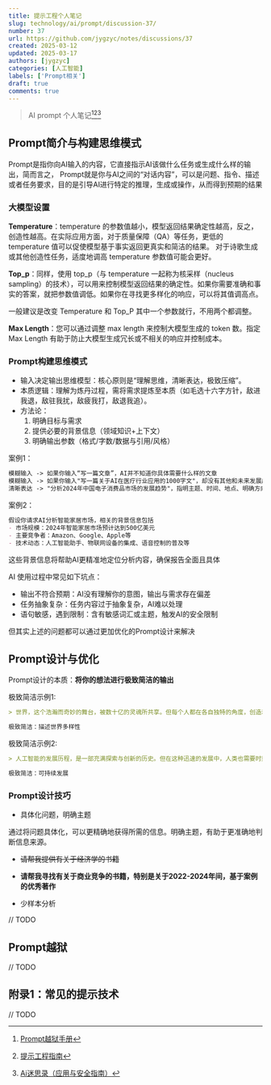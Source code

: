 ```yaml
---
title: 提示工程个人笔记
slug: technology/ai/prompt/discussion-37/
number: 37
url: https://github.com/jygzyc/notes/discussions/37
created: 2025-03-12
updated: 2025-03-17
authors: [jygzyc]
categories: [人工智能]
labels: ['Prompt相关']
draft: true
comments: true
---
```


<!-- name: llm_prompt -->

> AI prompt 个人笔记[^1][^2][^3]

## Prompt简介与构建思维模式

Prompt是指你向AI输入的内容，它直接指示AI该做什么任务或生成什么样的输出，简而言之， Prompt就是你与AI之间的“对话内容”，可以是问题、指令、描述或者任务要求，目的是引导AI进行特定的推理，生成或操作，从而得到预期的结果

### 大模型设置

**Temperature**：temperature 的参数值越小，模型返回结果确定性越高，反之，创造性越高。在实际应用方面，对于质量保障（QA）等任务，更低的 temperature 值可以促使模型基于事实返回更真实和简洁的结果。 对于诗歌生成或其他创造性任务，适度地调高 temperature 参数值可能会更好。

**Top_p**：同样，使用 top_p（与 temperature 一起称为核采样（nucleus sampling）的技术），可以用来控制模型返回结果的确定性。如果你需要准确和事实的答案，就把参数值调低。如果你在寻找更多样化的响应，可以将其值调高点。

一般建议是改变 Temperature 和 Top_P 其中一个参数就行，不用两个都调整。

**Max Length**：您可以通过调整 max length 来控制大模型生成的 token 数。指定 Max Length 有助于防止大模型生成冗长或不相关的响应并控制成本。

### Prompt构建思维模式

- 输入决定输出思维模型：核心原则是“理解思维，清晰表达，极致压缩”。
- 本质逻辑：理解为炼丹过程，需将需求提炼至本质（如毛选十六字方针，敌进我退，敌驻我扰，敌疲我打，敌退我追）。
- 方法论：
    1. 明确目标与需求
    2. 提供必要的背景信息（领域知识+上下文）
    3. 明确输出参数（格式/字数/数据与引用/风格）

案例1：

```md
模糊输入 -> 如果你输入“写一篇文章”，AI并不知道你具体需要什么样的文章  
模糊输入 -> 如果你输入"写一篇关于AI在医疗行业应用的1000字文"，却没有其他和未来发展趋势、AI的具体应用领域等信息，AI将难以满足你的要求
清晰表达 -> "分析2024年中国电子消费品市场的发展趋势"，指明主题、时间、地点、明确方向，让 AI 容易理解你的真实意图
```

案例2：

```md
假设你请求AI分析智能家居市场，相关的背景信息包括  
- 市场规模：2024年智能家居市场预计达到500亿美元  
- 主要竞争者：Amazon、Google、Apple等  
- 技术动态：人工智能助手、物联网设备的集成、语音控制的普及等  
```

这些背景信息将帮助AI更精准地定位分析内容，确保报告全面且具体

AI 使用过程中常见如下坑点：

- 输出不符合预期：AI没有理解你的意图，输出与需求存在偏差
- 任务抽象复杂：任务内容过于抽象复杂，AI难以处理
- 语句敏感，遇到限制：含有敏感词汇或主题，触发AI的安全限制

但其实上述的问题都可以通过更加优化的Prompt设计来解决

## Prompt设计与优化

Prompt设计的本质：**将你的想法进行极致简洁的输出**

极致简洁示例1:

```md
> 世界，这个浩瀚而奇妙的舞台，被数十亿的灵魂所共享。但每个人都在各自独特的角度，创造着不同的生活画面。从富足的城市到贫瘠的角落，从繁华的都市到宁静的乡村，这些生活的碎片汇聚在一起，形成了我们复杂多元的世界。在我看来，理解和尊重这种多样性，是我们作为人类共同体的责任，也是通往和平与和谐的关键...（全文略）

极致简洁：描述世界多样性
```

极致简洁示例2:

```md
> 人工智能的发展历程，是一部充满探索与创新的历史。但在这种迅速的发展中，人类也需要时刻保持谨慎。在这个时代中，人类文明的进步和AI的发展紧密相连，这一现象使得人类的进化轨迹发生了前所未有的改变。从而引发了人类的担忧和对技术伦理的思考...（全文略）

极致简洁：可持续发展
```

### Prompt设计技巧

- 具体化问题，明确主题

通过将问题具体化，可以更精确地获得所需的信息。明确主题，有助于更准确地判断信息来源。

- ~~请帮我提供有关于经济学的书籍~~
- **请帮我寻找有关于商业竞争的书籍，特别是关于2022-2024年间，基于案例的优秀著作**

- 少样本分析

// TODO

## Prompt越狱

// TODO

## 附录1：常见的提示技术

// TODO

[^1]: [Prompt越狱手册](https://github.com/Acmesec/PromptJailbreakManual)
[^2]: [提示工程指南](https://www.promptingguide.ai/)
[^3]: [Ai迷思录（应用与安全指南）](https://github.com/Acmesec/theAIMythbook)
